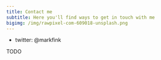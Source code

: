 ```yaml
---
title: Contact me
subtitle: Here you'll find ways to get in touch with me
bigimg: /img/rawpixel-com-609018-unsplash.png
---
```


- twitter: @markfink

TODO
